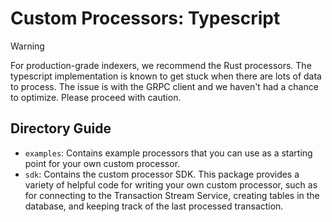 # Custom Processors: Typescript

> [!WARNING]  
> For production-grade indexers, we recommend the Rust processors.
> The typescript implementation is known to get stuck when there are lots of data to process. The issue is with the GRPC client and we haven't had a chance to optimize. Please proceed with caution.

## Directory Guide

- `examples`: Contains example processors that you can use as a starting point for your own custom processor.
- `sdk`: Contains the custom processor SDK. This package provides a variety of helpful code for writing your own custom processor, such as for connecting to the Transaction Stream Service, creating tables in the database, and keeping track of the last processed transaction.
